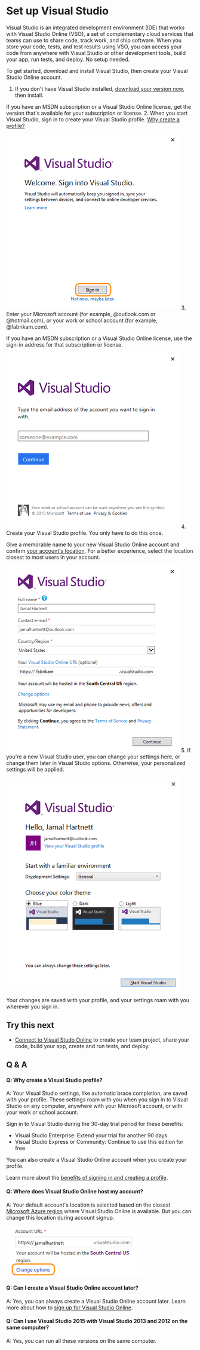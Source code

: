 <properties
	pageTitle="Set up Visual Studio"
  description="Set up Visual Studio"
  services="visual-studio-online"
  documentationCenter = ""
  authors="terryaustin"
  manager="terryaustin"
  editor="terryaustin" /> 

# Set up Visual Studio


Visual Studio is an integrated development environment (IDE) that works with Visual Studio Online (VSO), 
a set of complementary cloud services that teams can use to share code, track work, and ship software. 
When you store your code, tests, and test results using VSO, you can access your code from anywhere 
with Visual Studio or other development tools, build your app, run tests, and deploy. No setup needed.



To get started, download and install Visual Studio, then create your Visual Studio Online account.


1. If you don't have Visual Studio installed, 
[download your version now](https://go.microsoft.com/fwlink/?LinkId=309297&amp;clcid=0x409&amp;slcid=0x409), 
then install.



If you have an MSDN subscription or a Visual Studio Online license, 
get the version that's available for your subscription or license.
2. When you start Visual Studio, sign in to create your Visual Studio profile. [Why create a profile?](https://www.visualstudio.com/get-started/setup/set-up-vs#why-sign-in)



![Sign in to Visual Studio](./media/set-up-vs/SignInVisualStudio.png)
3. Enter your Microsoft account (for example, @outlook.com or @hotmail.com), 
or your work or school account (for example, @fabrikam.com).



If you have an MSDN subscription or a Visual Studio Online license, 
use the sign-in address for that subscription or license.



![Enter your Microsoft account, or your work or school account](./media/set-up-vs/VSO_SignInAddress.png)
4. Create your Visual Studio profile. You only have to do this once.



Give a memorable name to your new Visual Studio Online account 
and confirm [your account's location](https://www.visualstudio.com/get-started/setup/set-up-vs#AccountLocation). For a better experience, 
select the location closest to most users in your account.



![Create your profile](./media/set-up-vs/VSO_ProfileAccountDetails.png)
5. If you're a new Visual Studio user, you can change your settings here, 
or change them later in Visual Studio options. Otherwise, your personalized settings will be applied.



![Change settings, if you want](./media/set-up-vs/HelloNewProfile.png)



Your changes are saved with your profile, and your settings roam with you wherever you sign in.

## Try this next

- [Connect to Visual Studo Online](https://www.visualstudio.com/get-started/setup/connect-to-visual-studio-online) to create your team project,
share your code, build your app, create and run tests, and deploy.

## Q &amp; A

#### Q: Why create a Visual Studio profile?


A:    Your Visual Studio settings, like automatic brace completion, are saved with your 
profile. These settings roam with you when you sign in to Visual Studio on any computer, 
anywhere with your Microsoft account, or with your work or school account.



Sign in to Visual Studio during the 30-day trial period for these benefits:


- Visual Studio Enterprise: Extend your trial for another 90 days
- Visual Studio Express or Community: Continue to use this edition for free


You can also create a Visual Studio Online account when you create your profile.



Learn more about the 
[benefits of signing in and creating a profile](https://msdn.microsoft.com/library/dn457348%28v=vs.140%29.aspx).






#### Q: Where does Visual Studio Online host my account?


A: Your default account's location is selected based on the closest 
[Microsoft Azure region](https://azure.microsoft.com/en-us/regions) 
where Visual Studio Online is available. 
But you can change this location during account signup.



![To change your account's location, click Change options](./media/set-up-vs/VSO_ChangeAcctLocation.png)






#### Q: Can I create a Visual Studio Online account later?


A:    Yes, you can always create a Visual Studio Online account later. 
Learn more about how to [sign up for Visual Studio Online](https://www.visualstudio.com/get-started/setup/sign-up-for-visual-studio-online).


#### Q: Can I use Visual Studio 2015 with Visual Studio 2013 and 2012 on the same computer?


A:    Yes, you can run all these versions on the same computer.
